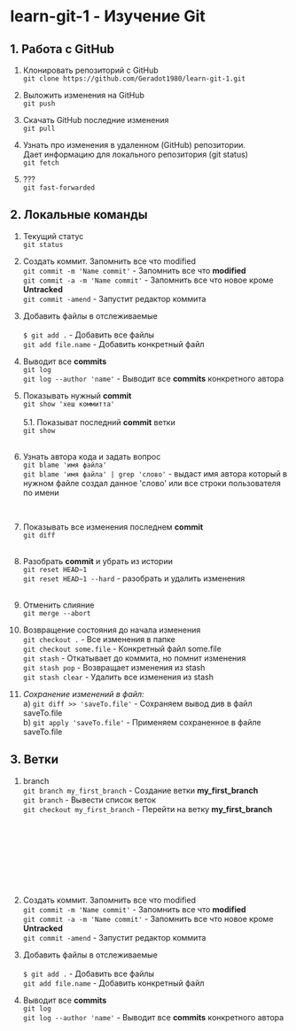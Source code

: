 # learn-git-1 - Изучение Git

## 1. Работа с GitHub 

1. Клонировать репозиторий с GitHub <br>
```git clone https://github.com/Geradot1980/learn-git-1.git ```

2. Выложить изменения на GitHub <br>
```git push```

3. Скачать  GitHub последние изменения <br>
```git pull```

4. Узнать про изменения в удаленном (GitHub) репозитории. <br>
Дает информацию для локального репозитория (git status) <br>
```git fetch```

5. ??? <br>
```git fast-forwarded```


## 2. Локальные команды

1. Текущий статус <br>
```git status```

2. Создать коммит. Запомнить все что modified <br>
```git commit -m 'Name commit'``` - Запомнить все что <b>modified</b> <br>
```git commit -a -m 'Name commit'``` - Запомнить все что новое кроме <b>Untracked</b><br>
```git commit -amend``` - Запустит редактор коммита

3. Добавить файлы в отслеживаемые <br><br>
```$ git add .``` - Добавить все файлы <br> 
```git add file.name``` - Добавить конкретный файл <br>

4. Выводит все <b>commits</b> <br>
```git log```<br>
```git log --author 'name'``` - Выводит все <b>commits</b> конкретного автора <br>

5. Показывать нужный <b>commit</b> <br>
```git show 'хеш коммитта'```<br><br>
	5.1. Показыват последний <b>commit</b> ветки <br>
```git show ``` <br><br>

6. Узнать автора кода и задать вопрос <br>
```git blame 'имя файла'```<br>
```git blame 'имя файла' | grep 'слово'``` - выдаст имя автора который в нужном файле создал данное 'слово' или все строки пользователя по имени  <br>
<br>

7. Показывать все изменения последнем <b>commit</b>  <br>
```git diff```<br><br>

8. Разобрать <b>commit</b> и убрать из истории  <br>
```git reset HEAD~1```<br>
```git reset HEAD~1 --hard``` - разобрать и удалить изменения<br><br>

9. Отменить слияние  <br>
```git merge --abort```<br>

10. Возвращение состояния до начала изменения  <br>
```git checkout .``` - Все изменения в папке<br>
```git checkout some.file``` - Конкретный файл some.file<br>
```git stash``` - Откатывает до коммита, но помнит изменения<br>
```git stash pop``` - Возвращает изменения из stash<br>
```git stash clear``` - Удалить все изменения из stash<br>
11. <i>Сохранение изменений в файл:</i><br>
 a) ```git diff >> 'saveTo.file'``` - Сохраняем вывод див в файл saveTo.file<br>
 b) ```git apply 'saveTo.file'``` - Применяем сохраненное в файле saveTo.file <br>

## 3. Ветки
1. branch <br>
```git branch my_first_branch``` - Создание ветки <b>my_first_branch</b><br>
```git branch``` - Вывести список веток<br>
```git checkout my_first_branch``` - Перейти на ветку <b>my_first_branch</b><br>





<br><br><br><br><br><br><br>


2. Создать коммит. Запомнить все что modified <br>
```git commit -m 'Name commit'``` - Запомнить все что <b>modified</b> <br>
```git commit -a -m 'Name commit'``` - Запомнить все что новое кроме <b>Untracked</b><br>
```git commit -amend``` - Запустит редактор коммита

3. Добавить файлы в отслеживаемые <br><br>
```$ git add .``` - Добавить все файлы <br> 
```git add file.name``` - Добавить конкретный файл <br>

4. Выводит все <b>commits</b> <br>
```git log```<br>
```git log --author 'name'``` - Выводит все <b>commits</b> конкретного автора <br>
